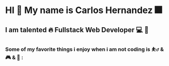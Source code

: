 # HI :wave: My name is Carlos Hernandez 🎆



## I am talented 🔥 Fullstack Web Developer 💻 📱


### Some of my favorite things i enjoy when i am not coding is ⛹️‍♂️ & 🎮 & 🏈 :
